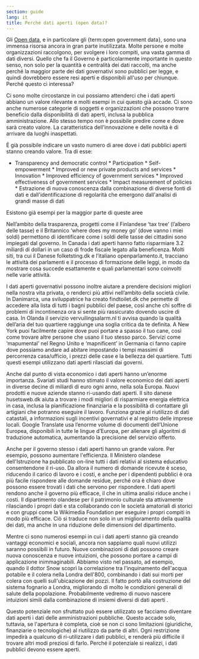 ```yaml
---
section: guide
lang: it
title: Perché dati aperti (open data)?
---
```


Gli [Open data](/glossary/it/terms/open-data/), e in particolare gli {term:open government data}, sono una immensa risorsa ancora in gran parte inutilizzata. Molte persone e molte organizzazioni raccolgono, per svolgere i loro compiti, una vasta gamma di dati diversi. Quello che fa il Governo è particolarmente importante in questo senso, non solo per la quantità e centralità dei dati raccolti, ma anche perché la maggior parte dei dati governativi sono pubblici per legge, e quindi dovrebbero essere resi aperti e disponibili all'uso per chiunque. Perché questo ci interessa?

Ci sono molte circostanze in cui possiamo attenderci che i dati aperti abbiano un valore rilevante e molti esempi in cui questo già accade. Ci sono anche numerose categorie di soggetti e organizzazioni che possono trarre beneficio dalla disponibilità di dati aperti, inclusa la pubblica amministrazione. Allo stesso tempo non è possibile predire come e dove sarà creato valore. La caratteristica dell’innovazione e delle novità è di arrivare da luoghi inaspettati.

È già possibile indicare un vasto numero di aree dove i dati pubblici aperti stanno creando valore. Tra di esse:

-   Transparency and democratic control \* Participation \* Self-empowerment \* Improved or new private products and services \* Innovation \* Improved efficiency of government services \* Improved effectiveness of government services \* Impact measurement of policies \* Estrazione di nuova conoscenza dalla combinazione di diverse fonti di dati e dall'identificazione di regolarità che emergono dall'analisi di grandi masse di dati

Esistono già esempi per la maggior parte di queste aree

Nell’ambito della trasparenza, progetti come il Finlandese ‘tax tree’ (l’albero delle tasse) e il Britannico ‘where does my money go’ (dove vanno i miei soldi) permettono di identificare come i soldi delle tasse dei cittadini sono impiegati dal governo. In Canada i dati aperti hanno fatto risparmiare 3.2 miliardi di dollari in un caso di frode fiscale legato alla beneficenza. Molti siti, tra cui il Danese folketsting.dk e l’italiano openparlamento.it, tracciano le attività dei parlamenti e il processo di formazione delle leggi, in modo da mostrare cosa succede esattamente e quali parlamentari sono coinvolti nelle varie attività.

I dati aperti governativi possono inoltre aiutare a prendere decisioni migliori nella nostra vita privata, o renderci più attivi nell’ambito della società civile. In Danimarca, una sviluppatrice ha creato findtoilet.dk che permette di accedere alla lista di tutti i bagni pubblici del paese, così anche chi soffre di problemi di incontinenza ora si sente più rassicurato dovendo uscire di casa. In Olanda il servizio vervuilingsalarm.nl ti avvisa quando la qualità dell’aria del tuo quartiere raggiunge una soglia critica da te definita. A New York puoi facilmente capire dove puoi portare a spasso il tuo cane, così come trovare altre persone che usano il tuo stesso parco. Servizi come ‘mapumental’ nel Regno Unito e ‘mapnificent’ in Germania ci fanno capire dove possiamo andare ad abitare impostando i tempi massimi di percorrenza casa/ufficio, i prezzi delle case e la bellezza del quartiere. Tutti questi esempi utilizzano dati aperti rilasciati dai governi.

Anche dal punto di vista economico i dati aperti hanno un’enorme importanza. Svariati studi hanno stimato il valore economico dei dati aperti in diverse decine di miliardi di euro ogni anno, nella sola Europa. Nuovi prodotti e nuove aziende stanno ri-usando dati aperti. Il sito danese husetsweb.dk aiuta a trovare i modi migliori di risparmiare energia elettrica in casa, inclusa la pianificazione finanziaria e la possibilità di contattare gli artigiani che potranno eseguire il lavoro. Funziona grazie al riutilizzo di dati catastali, a informazioni sugli incentivi governativi e al registro delle imprese locali. Google Translate usa l’enorme volume di documenti dell’Unione Europea, disponibili in tutte le lingue d’Europa, per allenare gli algoritmi di traduzione automatica, aumentando la precisione del servizio offerto.

Anche per il governo stesso i dati aperti hanno un grande valore. Per esempio, possono aumentare l'efficienza. Il Ministero olandese dell'Istruzione ha pubblicato on-line tutti i dati relativi al sistema educativo consentendone il ri-uso. Da allora il numero di domande ricevute è sceso, riducendo il carico di lavoro e i costi, e anche per i dipendenti pubblici è ora più facile rispondere alle domande residue, perché ora è chiaro dove possono essere trovati i dati che servono per rispondere. I dati aperti rendono anche il governo più efficace, il che in ultima analisi riduce anche i costi. Il dipartimento olandese per il patrimonio culturale sta attivamente rilasciando i propri dati e sta collaborando con le società amatoriali di storici e con gruppi come la Wikimedia Foundation per eseguire i propri compiti in modo più efficace. Ciò si traduce non solo in un miglioramento della qualità dei dati, ma anche in una riduzione delle dimensioni del dipartimento.

Mentre ci sono numerosi esempi in cui i dati aperti stanno già creando vantaggi economici e sociali, ancora non sappiamo quali nuovi utilizzi saranno possibili in futuro. Nuove combinazioni di dati possono creare nuova conoscenza e nuove intuizioni, che possono portare a campi di applicazione inimmaginabili. Abbiamo visto nel passato, ad esempio, quando il dottor Snow scoprì la correlazione tra l'inquinamento dell'acqua potabile e il colera nella Londra dell'800, combinando i dati sui morti per colera con quelli sull'ubicazione dei pozzi. Il fatto portò alla costruzione del sistema fognario a Londra, migliorando di molto le condizioni generali di salute della popolazione. Probabilmente vedremo di nuovo nascere intuizioni simili dalla combinazione di insiemi diversi di dati aperti .

Questo potenziale non sfruttato può essere utilizzato se facciamo diventare dati aperti i dati delle amministrazioni pubbliche. Questo accade solo, tuttavia, se l'apertura è completa, cioè se non ci sono limitazioni (giuridiche, finanziarie o tecnologiche) al riutilizzo da parte di altri. Ogni restrizione impedirà a qualcuno di ri-utilizzare i dati pubblici, e renderà più difficile il trovare altri modi preziosi di farlo. Perché il potenziale si realizzi, i dati pubblici devono essere aperti.